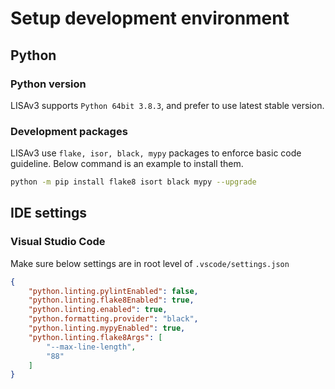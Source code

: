 # Setup development environment

## Python

### Python version

LISAv3 supports `Python 64bit 3.8.3`, and prefer to use latest stable version.

### Development packages

LISAv3 use `flake, isor, black, mypy` packages to enforce basic code guideline. Below command is an example to install them.

```bash
python -m pip install flake8 isort black mypy --upgrade
```

## IDE settings

### Visual Studio Code

Make sure below settings are in root level of `.vscode/settings.json`

```json
{
    "python.linting.pylintEnabled": false,
    "python.linting.flake8Enabled": true,
    "python.linting.enabled": true,
    "python.formatting.provider": "black",
    "python.linting.mypyEnabled": true,
    "python.linting.flake8Args": [
        "--max-line-length",
        "88"
    ]
}
```
